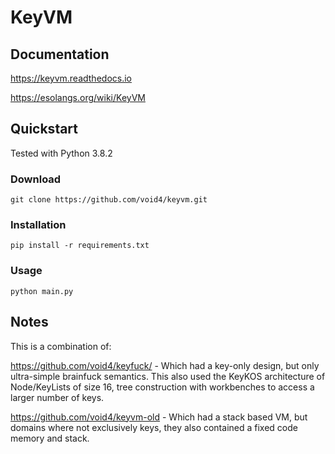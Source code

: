 # KeyVM

## Documentation

https://keyvm.readthedocs.io

https://esolangs.org/wiki/KeyVM

## Quickstart

Tested with Python 3.8.2

### Download

`git clone https://github.com/void4/keyvm.git`

### Installation

`pip install -r requirements.txt`

### Usage

`python main.py`

## Notes

This is a combination of:

https://github.com/void4/keyfuck/ - Which had a key-only design, but only ultra-simple brainfuck semantics. This also used the KeyKOS architecture of Node/KeyLists of size 16, tree construction with workbenches to access a larger number of keys.

https://github.com/void4/keyvm-old - Which had a stack based VM, but domains where not exclusively keys, they also contained a fixed code memory and stack.
